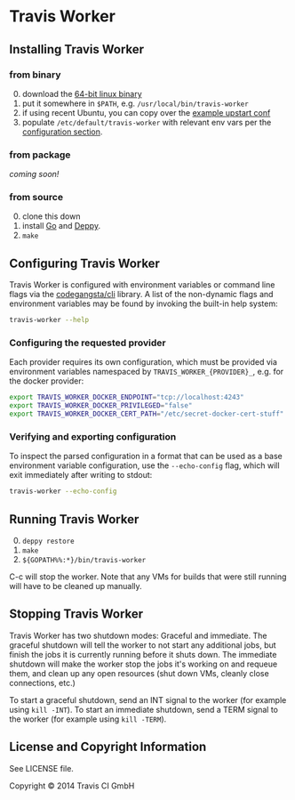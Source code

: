 # Travis Worker

## Installing Travis Worker

### from binary

0. download the [64-bit linux
   binary](https://travis-worker-artifacts.s3.amazonaws.com/travis-ci/worker/172/172.1/build/linux/amd64/travis-worker)
0. put it somewhere in `$PATH`, e.g. `/usr/local/bin/travis-worker`
0. if using recent Ubuntu, you can copy over the [example upstart
   conf](./travis-worker-upstart-example.conf)
0. populate `/etc/default/travis-worker` with relevant env vars per the
   [configuration section](#configuring-travis-worker).

### from package

*coming soon!*

### from source
0. clone this down
0. install [Go](http://golang.org) and
   [Deppy](https://github.com/hamfist/deppy).
0. `make`

## Configuring Travis Worker

Travis Worker is configured with environment variables or command line flags via
the [codegangsta/cli](https://github.com/codegangsta/cli) library.  A list of
the non-dynamic flags and environment variables may be found by invoking the
built-in help system:

``` bash
travis-worker --help
```

### Configuring the requested provider

Each provider requires its own configuration, which must be provided via
environment variables namespaced by `TRAVIS_WORKER_{PROVIDER}_`, e.g. for the
docker provider:

``` bash
export TRAVIS_WORKER_DOCKER_ENDPOINT="tcp://localhost:4243"
export TRAVIS_WORKER_DOCKER_PRIVILEGED="false"
export TRAVIS_WORKER_DOCKER_CERT_PATH="/etc/secret-docker-cert-stuff"
```

### Verifying and exporting configuration

To inspect the parsed configuration in a format that can be used as a base
environment variable configuration, use the `--echo-config` flag, which will
exit immediately after writing to stdout:

``` bash
travis-worker --echo-config
```


## Running Travis Worker

0. `deppy restore`
0. `make`
0. `${GOPATH%%:*}/bin/travis-worker`

C-c will stop the worker. Note that any VMs for builds that were still running
will have to be cleaned up manually.

## Stopping Travis Worker

Travis Worker has two shutdown modes: Graceful and immediate. The graceful
shutdown will tell the worker to not start any additional jobs, but finish the
jobs it is currently running before it shuts down. The immediate shutdown will
make the worker stop the jobs it's working on and requeue them, and clean up any
open resources (shut down VMs, cleanly close connections, etc.)

To start a graceful shutdown, send an INT signal to the worker (for example
using `kill -INT`). To start an immediate shutdown, send a TERM signal to the
worker (for example using `kill -TERM`).

## License and Copyright Information

See LICENSE file.

Copyright © 2014 Travis CI GmbH

